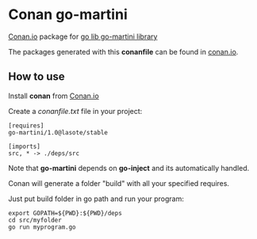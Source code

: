 # Conan go-martini

[Conan.io](https://conan.io) package for [go lib go-martini library](https://github.com/go-martini/martini) 

The packages generated with this **conanfile** can be found in [conan.io](https://conan.io/source/go-martini/1.0/lasote/stable).

## How to use

Install **conan** from [Conan.io](https://conan.io)

Create a *conanfile.txt* file in your project:
    
	[requires]
	go-martini/1.0@lasote/stable
	
   	[imports]
	src, * -> ./deps/src 


Note that **go-martini** depends on **go-inject** and its automatically handled.

Conan will generate a folder "build" with all your specified requires.

Just put build folder in go path and run your program:

	export GOPATH=${PWD}:${PWD}/deps
	cd src/myfolder
	go run myprogram.go

